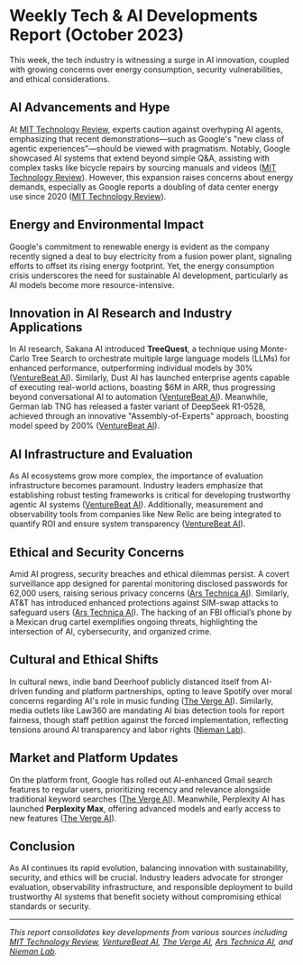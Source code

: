 # Weekly Tech & AI Developments Report (October 2023)

This week, the tech industry is witnessing a surge in AI innovation, coupled with growing concerns over energy consumption, security vulnerabilities, and ethical considerations.

## AI Advancements and Hype

At [MIT Technology Review](https://www.technologyreview.com/2025/07/03/1119545/dont-let-hype-about-ai-agents-get-ahead-of-reality/), experts caution against overhyping AI agents, emphasizing that recent demonstrations—such as Google's "new class of agentic experiences"—should be viewed with pragmatism. Notably, Google showcased AI systems that extend beyond simple Q&A, assisting with complex tasks like bicycle repairs by sourcing manuals and videos ([MIT Technology Review](https://www.technologyreview.com/2025/07/03/1119682/the-download-ai-agents-hype-and-googles-electricity-plans/)). However, this expansion raises concerns about energy demands, especially as Google reports a doubling of data center energy use since 2020 ([MIT Technology Review](https://www.technologyreview.com/2025/07/03/1119627/google-electricity-fusion-ai/)).

## Energy and Environmental Impact

Google's commitment to renewable energy is evident as the company recently signed a deal to buy electricity from a fusion power plant, signaling efforts to offset its rising energy footprint. Yet, the energy consumption crisis underscores the need for sustainable AI development, particularly as AI models become more resource-intensive.

## Innovation in AI Research and Industry Applications

In AI research, Sakana AI introduced **TreeQuest**, a technique using Monte-Carlo Tree Search to orchestrate multiple large language models (LLMs) for enhanced performance, outperforming individual models by 30% ([VentureBeat AI](https://venturebeat.com/ai/sakana-ais-treequest-deploy-multi-model-teams-that-outperform-individual-llms-by-30/)). Similarly, Dust AI has launched enterprise agents capable of executing real-world actions, boasting $6M in ARR, thus progressing beyond conversational AI to automation ([VentureBeat AI](https://venturebeat.com/ai/dust-hits-6m-arr-helping-enterprises-build-ai-agents-that-actually-do-stuff-instead-of-just-talking/)). Meanwhile, German lab TNG has released a faster variant of DeepSeek R1-0528, achieved through an innovative "Assembly-of-Experts" approach, boosting model speed by 200% ([VentureBeat AI](https://venturebeat.com/ai/holy-smokes-a-new-200-faster-deepseek-r1-0528-variant-appears-from-german-lab-tng-technology-consulting-gmbh/)).

## AI Infrastructure and Evaluation

As AI ecosystems grow more complex, the importance of evaluation infrastructure becomes paramount. Industry leaders emphasize that establishing robust testing frameworks is critical for developing trustworthy agentic AI systems ([VentureBeat AI](https://venturebeat.com/ai/confidence-in-agentic-ai-why-eval-infrastructure-must-come-first/)). Additionally, measurement and observability tools from companies like New Relic are being integrated to quantify ROI and ensure system transparency ([VentureBeat AI](https://venturebeat.com/ai/transform-2025-why-observability-is-critical-for-ai-agent-ecosystems/)).

## Ethical and Security Concerns

Amid AI progress, security breaches and ethical dilemmas persist. A covert surveillance app designed for parental monitoring disclosed passwords for 62,000 users, raising serious privacy concerns ([Ars Technica AI](https://arstechnica.com/security/2025/07/provider-of-covert-surveillance-app-spills-passwords-for-62000-users/)). Similarly, AT&T has introduced enhanced protections against SIM-swap attacks to safeguard users ([Ars Technica AI](https://arstechnica.com/security/2025/07/att-rolls-out-wireless-account-lock-protection-to-curb-the-sim-swap-scourge/)). The hacking of an FBI official’s phone by a Mexican drug cartel exemplifies ongoing threats, highlighting the intersection of AI, cybersecurity, and organized crime.

## Cultural and Ethical Shifts

In cultural news, indie band Deerhoof publicly distanced itself from AI-driven funding and platform partnerships, opting to leave Spotify over moral concerns regarding AI's role in music funding ([The Verge AI](https://www.theverge.com/ai-artificial-intelligence/697337/deerhoof-greg-saunier-spotify-ai)). Similarly, media outlets like Law360 are mandating AI bias detection tools for report fairness, though staff petition against the forced implementation, reflecting tensions around AI transparency and labor rights ([Nieman Lab](http://niemanlab.org/2025/07/law360-mandates-reporters-use-ai-bias-detection-on-all-stories/)).

## Market and Platform Updates

On the platform front, Google has rolled out AI-enhanced Gmail search features to regular users, prioritizing recency and relevance alongside traditional keyword searches ([The Verge AI](https://www.theverge.com/news/633459/google-gmail-search-ai-most-relevant-results)). Meanwhile, Perplexity AI has launched **Perplexity Max**, offering advanced models and early access to new features ([The Verge AI](https://www.perplexity.ai/hub/blog/introducing-perplexity-max)).

## Conclusion

As AI continues its rapid evolution, balancing innovation with sustainability, security, and ethics will be crucial. Industry leaders advocate for stronger evaluation, observability infrastructure, and responsible deployment to build trustworthy AI systems that benefit society without compromising ethical standards or security.

---

*This report consolidates key developments from various sources including [MIT Technology Review](https://www.technologyreview.com/), [VentureBeat AI](https://venturebeat.com/ai/), [The Verge AI](https://www.theverge.com/ai-artificial-intelligence/), [Ars Technica AI](https://arstechnica.com/security/), and [Nieman Lab](http://niemanlab.org/2025/07/law360-mandates-reporters-use-ai-bias-detection-on-all-stories/).*